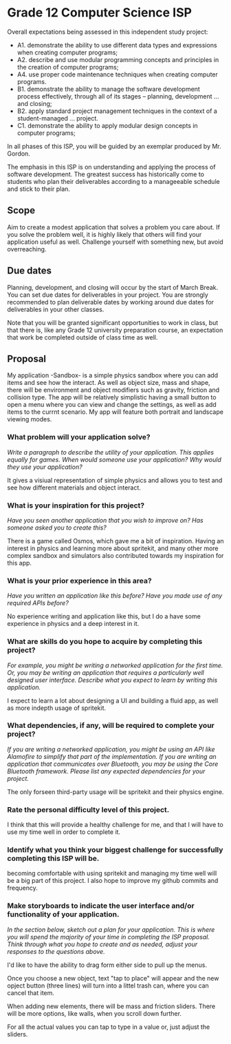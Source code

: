 # Grade 12 Computer Science ISP

Overall expectations being assessed in this independent study project:

* A1. 	demonstrate the ability to use different data types and expressions when creating computer programs;
* A2. 	describe and use modular programming concepts and principles in the creation of computer programs;
* A4. 	use proper code maintenance techniques when creating computer programs.
* B1. 	demonstrate the ability to manage the software development process effectively, through all of its stages – planning, development ... and closing;
* B2. 	apply standard project management techniques in the context of a student-managed ... project.
* C1. 	demonstrate the ability to apply modular design concepts in computer programs;

In all phases of this ISP, you will be guided by an exemplar produced by Mr. Gordon.

The emphasis in this ISP is on understanding and applying the process of software development. The greatest success has historically come to students who plan their deliverables according to a manageeable schedule and stick to their plan.

## Scope

Aim to create a modest application that solves a problem you care about. If you solve the problem well, it is highly likely that others will find your application useful as well. Challenge yourself with something new, but avoid overreaching.

## Due dates

Planning, development, and closing will occur by the start of March Break. You can set due dates for deliverables in your project. You are strongly recommended to plan deliverable dates by working around due dates for deliverables in your other classes.

Note that you will be granted significant opportunities to work in class, but that there is, like any Grade 12 university preparation course, an expectation that work be completed outside of class time as well.

## Proposal

My application -Sandbox- is a simple physics sandbox where you can add items and see how the interact. As well as object size, mass and shape, there will be environment and object modifiers such as gravity, friction and collision type. The app will be relatively simplistic having a small button to open a menu where you can view and change the settings, as well as add items to the currnt scenario. My app will feature both portrait and landscape viewing modes.

### What problem will your application solve?

*Write a paragraph to describe the utility of your application. This applies equally for games. When would someone use your application? Why would they use your application?*

It gives a visiual representation of simple physics and allows you to test and see how different materials and object interact.

### What is your inspiration for this project?

*Have you seen another application that you wish to improve on? Has someone asked you to create this?*

There is a game called Osmos, which gave me a bit of inspiration. Having an interest in physics and learning more about spritekit, and many other more complex sandbox and simulators also contributed towards my inspiration for this app.

### What is your prior experience in this area?

*Have you written an application like this before? Have you made use of any required APIs before?*

No experience writing and application like this, but I do a have some experience in physics and a deep interest in it.

### What are skills do you hope to acquire by completing this project?

*For example, you might be writing a networked application for the first time. Or, you may be writing an application that requires a particularly well designed user interface. Describe what you expect to learn by writing this application.*

I expect to learn a lot about designing a UI and building a fluid app, as well as more indepth usage of spritekit. 

### What dependencies, if any, will be required to complete your project?

*If you are writing a networked application, you might be using an API like Alamofire to simplify that part of the implementation. If you are writing an application that communicates over Bluetooth, you may be using the Core Bluetooth framework. Please list any expected dependencies for your project.*

The only forseen third-party usage will be spritekit and their physics engine.

### Rate the personal difficulty level of this project.

I think that this will provide a healthy challenge for me, and that I will have to use my time well in order to complete it.

### Identify what you think your biggest challenge for successfully completing this ISP will be.

becoming comfortable with using spritekit and managing my time well will be a big part of this project. I also hope to improve my github commits and frequency.

### Make storyboards to indicate the user interface and/or functionality of your application.

*In the section below, sketch out a plan for your application. This is where you will spend the majority of your time in completing the ISP proposal. Think through what you hope to create and as needed, adjust your responses to the questions above.*

I'd like to have the ability to drag form either side to pull up the menus.

Once you choose a new object, text "tap to place" will appear and the new opject button (three lines) will turn into a littel trash can, where you can cancel that item.

When adding new elements, there will be mass and friction sliders. There will be more options, like walls, when you scroll down further.

For all the actual values you can tap to type in a value or, just adjust the sliders.